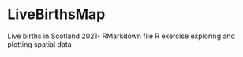 # LiveBirthsMap
Live births in Scotland 2021- RMarkdown file
R exercise exploring and plotting spatial data
